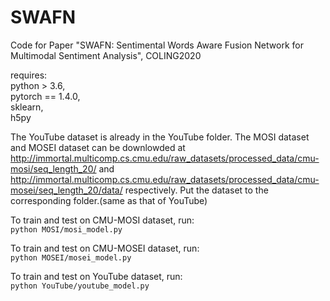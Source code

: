 # SWAFN
Code for Paper "SWAFN: Sentimental Words Aware Fusion Network for Multimodal Sentiment Analysis", COLING2020


requires:  
python > 3.6,  
pytorch == 1.4.0,  
sklearn,  
h5py  

The YouTube dataset is already in the YouTube folder. The MOSI dataset and MOSEI dataset can be downlowded at http://immortal.multicomp.cs.cmu.edu/raw_datasets/processed_data/cmu-mosi/seq_length_20/ and http://immortal.multicomp.cs.cmu.edu/raw_datasets/processed_data/cmu-mosei/seq_length_20/data/ respectively. Put the dataset to the corresponding folder.(same as that of YouTube)


To train and test on CMU-MOSI dataset, run:     
`python MOSI/mosi_model.py`
    
To train and test on CMU-MOSEI dataset, run:   
`python MOSEI/mosei_model.py`
    
To train and test on YouTube dataset, run:     
`python YouTube/youtube_model.py`
